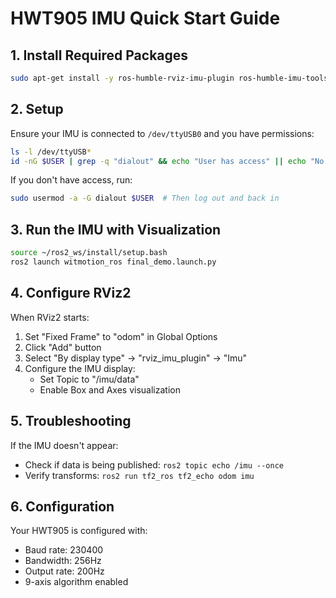 # HWT905 IMU Quick Start Guide

## 1. Install Required Packages

```bash
sudo apt-get install -y ros-humble-rviz-imu-plugin ros-humble-imu-tools ros-humble-imu-filter-madgwick ros-humble-robot-state-publisher
```

## 2. Setup

Ensure your IMU is connected to `/dev/ttyUSB0` and you have permissions:

```bash
ls -l /dev/ttyUSB*
id -nG $USER | grep -q "dialout" && echo "User has access" || echo "No access"
```

If you don't have access, run:
```bash
sudo usermod -a -G dialout $USER  # Then log out and back in
```

## 3. Run the IMU with Visualization

```bash
source ~/ros2_ws/install/setup.bash
ros2 launch witmotion_ros final_demo.launch.py
```

## 4. Configure RViz2

When RViz2 starts:

1. Set "Fixed Frame" to "odom" in Global Options
2. Click "Add" button
3. Select "By display type" → "rviz_imu_plugin" → "Imu"
4. Configure the IMU display:
   - Set Topic to "/imu/data"
   - Enable Box and Axes visualization

## 5. Troubleshooting

If the IMU doesn't appear:
- Check if data is being published: `ros2 topic echo /imu --once`
- Verify transforms: `ros2 run tf2_ros tf2_echo odom imu`

## 6. Configuration

Your HWT905 is configured with:
- Baud rate: 230400
- Bandwidth: 256Hz
- Output rate: 200Hz
- 9-axis algorithm enabled 